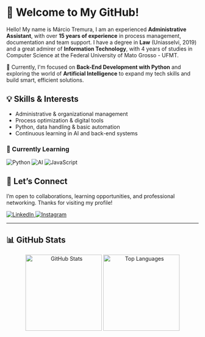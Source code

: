 # 👋 Welcome to My GitHub!

Hello! My name is Márcio Tremura, I am an experienced **Administrative Assistant**, with over **15 years of experience** in process management, documentation and team support. I have a degree in **Law** (Uniasselvi, 2019) and a great admirer of **Information Technology**, with 4 years of studies in Computer Science at the Federal University of Mato Grosso - UFMT.

🔧 Currently, I'm focused on **Back-End Development with Python** and exploring the world of **Artificial Intelligence** to expand my tech skills and build smart, efficient solutions.

## 💡 Skills & Interests

- Administrative & organizational management  
- Process optimization & digital tools  
- Python, data handling & basic automation  
- Continuous learning in AI and back-end systems  

### 🚀 Currently Learning  
<p align="left">
  <img src="https://img.shields.io/badge/Python-3776AB?style=for-the-badge&logo=python&logoColor=white" alt="Python" />
  <img src="https://img.shields.io/badge/Artificial_Intelligence-000000?style=for-the-badge&logo=OpenAI&logoColor=white" alt="AI" />
  <img src="https://img.shields.io/badge/JavaScript-F7DF1E?style=for-the-badge&logo=javascript&logoColor=black" alt="JavaScript" />
</p>

## 🤝 Let’s Connect

I’m open to collaborations, learning opportunities, and professional networking. Thanks for visiting my profile!

<p align="left">
  <a href="https://www.linkedin.com/in/marciotremura" target="_blank">
    <img src="https://img.shields.io/badge/LinkedIn-%230077B5.svg?style=for-the-badge&logo=linkedin&logoColor=white" alt="LinkedIn">
  </a>
  <a href="https://www.instagram.com/marciotremura/" target="_blank">
    <img src="https://img.shields.io/badge/Instagram-%23E4405F.svg?style=for-the-badge&logo=instagram&logoColor=white" alt="Instagram">
  </a>
</p>

---

## 📊 GitHub Stats

<p align="center">
  <img src="https://github-readme-stats.vercel.app/api?username=TremuraM&show_icons=true&theme=dark&hide_border=false&bg_color=000000" alt="GitHub Stats" height="200"/>
  <img src="https://github-readme-stats.vercel.app/api/top-langs/?username=TremuraM&layout=compact&theme=dark&hide_border=false&bg_color=000000" alt="Top Languages" height="200"/>
</p>
